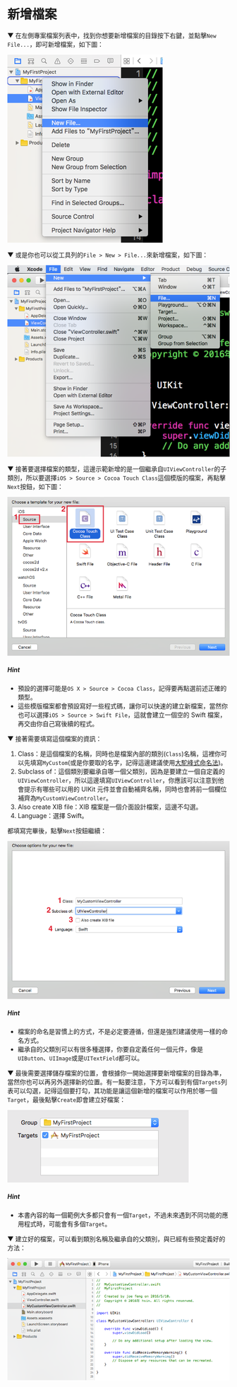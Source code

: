 # 新增檔案

▼ 在左側專案檔案列表中，找到你想要新增檔案的目錄按下右鍵，並點擊`New File...`，即可新增檔案，如下圖：

![addfile01](../images/addfile/addfile01.png)

▼ 或是你也可以從工具列的`File > New > File...`來新增檔案，如下圖：

![addfile02](../images/addfile/addfile02.png)

▼ 接著要選擇檔案的類型，這邊示範新增的是一個繼承自`UIViewController`的子類別，所以要選擇`iOS > Source > Cocoa Touch Class`這個模版的檔案，再點擊`Next`按鈕，如下圖：

![addfile03](../images/addfile/addfile03.png)

##### Hint

- 預設的選擇可能是`OS X > Source > Cocoa Class`，記得要再點選前述正確的類型。
- 這些模版檔案都會預設寫好一些程式碼，讓你可以快速的建立新檔案，當然你也可以選擇`iOS > Source > Swift File`，這就會建立一個空的 Swift 檔案，再交由你自己寫後續的程式。

▼ 接著需要填寫這個檔案的資訊：

1. Class：是這個檔案的名稱，同時也是檔案內部的類別(`Class`)名稱，這裡你可以先填寫`MyCustom`(或是你要取的名字，記得這邊建議使用[大駝峰式命名法](../more/camel_case_naming.md#upper))。
2. Subclass of：這個類別要繼承自哪一個父類別，因為是要建立一個自定義的`UIViewController`，所以這邊填寫`UIViewController`，你應該可以注意到他會提示有哪些可以用的 UIKit 元件並會自動補齊名稱，同時也會將前一個欄位補齊為`MyCustomViewController`。
3. Also create XIB file：XIB 檔案是一個介面設計檔案，這邊不勾選。
4. Language：選擇 Swift。

都填寫完畢後，點擊`Next`按鈕繼續：

![addfile04](../images/addfile/addfile04.png)

##### Hint

- 檔案的命名是習慣上的方式，不是必定要遵循，但還是強烈建議使用一樣的命名方式。
- 繼承自的父類別可以有很多種選擇，你要自定義任何一個元件，像是`UIButton`、`UIImage`或是`UITextField`都可以。


▼ 最後需要選擇儲存檔案的位置，會根據你一開始選擇要新增檔案的目錄為準，當然你也可以再另外選擇新的位置。有一點要注意，下方可以看到有個`Targets`列表可以勾選，記得這個要打勾，其功能是讓這個新增的檔案可以作用於哪一個`Target`，最後點擊`Create`即會建立好檔案：

![addfile05](../images/addfile/addfile05.png)

##### Hint

- 本書內容的每一個範例大多都只會有一個`Target`，不過未來遇到不同功能的應用程式時，可能會有多個`Target`。

▼ 建立好的檔案，可以看到類別名稱及繼承自的父類別，與已經有些預定義好的方法：

![addfile06](../images/addfile/addfile06.png)

